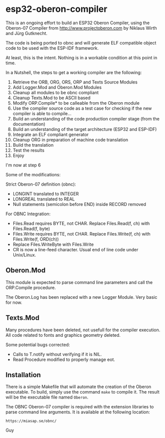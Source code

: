 # esp32-oberon-compiler

This is an ongoing effort to build an ESP32 Oberon Compiler, using the Oberon-07 Compiler from http://www.projectoberon.com by Niklaus Wirth and Jürg Gutknecht. 

The code is being ported to obnc and will generate ELF compatible object code to be used with the ESP-IDF framework.

At least, this is the intent. Nothing is in a workable condition at this point in time.

In a Nutshell, the steps to get a working compiler are the following:

1. Retrieve the ORB, ORG, ORS, ORP and Texts Source Modules
2. Add Logger.Mod and Oberon.Mod Modules
3. Cleanup all modules to be obnc compliant
4. Cleanup Texts.Mod to be ASCII based
5. Modify ORP.Compile* to be calleable from the Oberon module
6. Use the compiler source code as a test case for checking if the new compiler is able to compile...
7. Build an understanding of the code production compiler stage (from the documentation)
8. Build an understanding of the target architecture (ESP32 and ESP-IDF)
9. Integrate an ELF compliant generator
10. Cleanup ORG in preparation of machine code translation
11. Build the translation
12. Test the results
13. Enjoy

I'm now at step 6

Some of the modifications:

Strict Oberon-07 definition (obnc):

- LONGINT translated to INTEGER
- LONGREAL translated to REAL
- Null statements (semicolon before END) inside RECORD removed

For OBNC Integration:

- Files.Read requires BYTE, not CHAR. Replace Files.Read(f, ch) with
    Files.Read(f, byte)
- Files.Write requires BYTE, not CHAR. Replace Files.Write(f, ch) with
    Files.Write(f, ORD(ch))
- Replace Files.WriteByte with Files.Write
- CR is now a line-feed character. Usual end of line code under Unix/Linux.

## Oberon.Mod

This module is expected to parse command line parameters and call the ORP.Compile procedure.

The Oberon.Log has been replaced with a new Logger Module. Very basic for now.

## Texts.Mod

Many procedures have been deleted, not usefull for the compiler execution.
All code related to fonts and graphics geometry deleted. 

Some potential bugs corrected:

- Calls to T.notify without verifying if it is NIL.
- Read Procedure modified to properly manage eot.

## Installation

There is a simple Makefile that will automate the creation of the Oberon executable. To build, simply use the command `make` to compile it. The result will be the executable file named `Oberon`.

The OBNC Oberon-07 compiler is required with the extension libraries to parse command line arguments. It is available at the following location:

    https://miasap.se/obnc/

Guy
